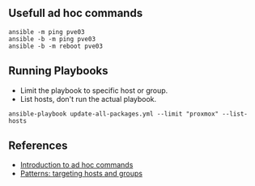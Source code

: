 ## Usefull ad hoc commands

```
ansible -m ping pve03
ansible -b -m ping pve03
ansible -b -m reboot pve03
```

## Running Playbooks

* Limit the playbook to specific host or group.
* List hosts, don't run the actual playbook.
```
ansible-playbook update-all-packages.yml --limit "proxmox" --list-hosts
```

## References 
* [Introduction to ad hoc commands](https://docs.ansible.com/ansible/latest/command_guide/intro_adhoc.html)
* [Patterns: targeting hosts and groups](https://docs.ansible.com/ansible/latest/inventory_guide/intro_patterns.html)